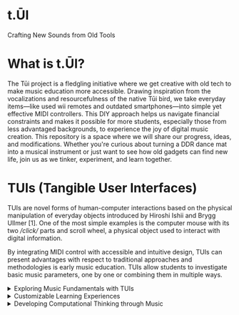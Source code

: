 # t.ŪI
Crafting New Sounds from Old Tools

# What is t.ŪI?
The Tūi project is a fledgling initiative where we get creative with old tech to make music education more accessible. Drawing inspiration from the vocalizations and resourcefulness of the native Tūi bird, we take everyday items—like used wii remotes and outdated smartphones—into simple yet effective MIDI controllers. This DIY approach helps us navigate financial constraints and makes it possible for more students, especially those from less advantaged backgrounds, to experience the joy of digital music creation. This repository is a space where we will share our progress, ideas, and modifications. Whether you're curious about turning a DDR dance mat into a musical instrument or just want to see how old gadgets can find new life, join us as we tinker, experiment, and learn together.

# TUIs (Tangible User Interfaces) 
TUIs are novel forms of human-computer interactions based on the physical manipulation of everyday objects introduced by Hiroshi Ishii and Brygg Ullmer [1].
One of the most simple examples is the computer mouse with its two */click/* parts and scroll wheel, a physical object used to interact with digital information.

By integrating MIDI control with accessible and intuitive design, TUIs can present advantages with respect to traditional approaches and methodologies is early music education. TUIs allow students to investigate basic music parameters, one by one or combining them in multiple ways.

<details>
<summary>Exploring Music Fundamentals with TUIs</summary>
Tangible User Interfaces (TUIs) offer a fresh approach to early music education by allowing students to delve into basic musical elements both individually and in combination. For example, TUIs set to keyboard-like modes enable exploration of melody—pitch, intensity, and scale models—and timbre. In percussion-like modes, students can develop rhythm awareness, learning about tempo, note lengths, and accents. Additionally, using multiple tangible parameters simultaneously helps learners grasp harmonic concepts.
</details>

<details>
<summary>Customizable Learning Experiences</summary>
The flexibility of software applications used in TUIs allows for custom experiences tailored to specific educational needs. For instance, many early childhood music methodologies, like Orff, Kodaly, and Waldorf, emphasize learning with a pentatonic scale. TUIs can easily adapt to these needs, starting with the pentatonic scale and later transitioning to major and minor scales. For younger children, especially those in preschool or early primary school, TUIs can also introduce alternative musical notations. Recognizable shapes or colors can represent different musical pitches or elements, aiding children who cannot yet read or those with cognitive challenges.
</details>

<details>
<summary>Developing Computational Thinking through Music</summary>
TUIs also promote computational thinking by establishing clear patterns and associations between shapes, positions, and musical meanings. These associations help learners understand musical structures and develop abstraction skills. For example, when using TUIs in a keyboard mode set to the C-major scale, changing the sequence of tangibles to represent different intervals (like a third or a fifth) helps users learn about harmonic structures and interval relationships. This setup can be adjusted over time to introduce new musical intervals and concepts, encouraging both individual learning and collaborative exploration.
</details>



